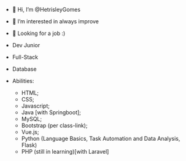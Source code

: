 - 👋 Hi, I’m @HetrisleyGomes
- 👀 I’m interested in always improve
- 👀 Looking for a job :)
- Dev Junior
- Full-Stack
- Database

- Abilities:
  - HTML;
  - CSS;
  - Javascript;
  - Java [with Springboot];
  - MySQL;
  - Bootstrap (per class-link);
  - Vue.js;
  - Python (Language Basics, Task Automation and Data Analysis, Flask)
  - PHP (still in learning)[with Laravel]


<!---
HetrisleyGomes/HetrisleyGomes is a ✨ special ✨ repository because its `README.md` (this file) appears on your GitHub profile.
You can click the Preview link to take a look at your changes.
--->
